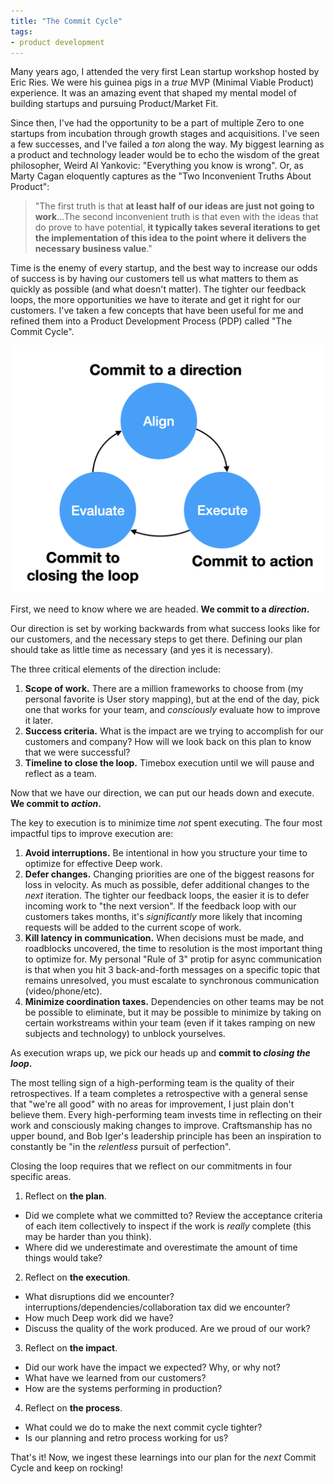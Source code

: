 ```yaml
---
title: "The Commit Cycle"
tags:
- product development
---
```


Many years ago, I attended the very first Lean startup workshop hosted by Eric Ries. We were his guinea pigs in a *true* MVP (Minimal Viable Product) experience.  It was an amazing event that shaped my mental model of building startups and pursuing Product/Market Fit.

Since then, I've had the opportunity to be a part of multiple Zero to one startups from incubation through growth stages and acquisitions. I've seen a few successes, and I've failed a *ton* along the way.  My biggest learning as a product and technology leader would be to echo the wisdom of the great philosopher, Weird Al Yankovic: "Everything you know is wrong". Or, as Marty Cagan eloquently captures as the "Two Inconvenient Truths About Product":

> "The first truth is that **at least half of our ideas are just not going to work**...The second inconvenient truth is that even with the ideas that do prove to have potential, **it typically takes several iterations to get the implementation of this idea to the point where it delivers the necessary business value**."

Time is the enemy of every startup, and the best way to increase our odds of success is by having our customers tell us what matters to them as quickly as possible (and what doesn't matter). The tighter our feedback loops, the more opportunities we have to iterate and get it right for our customers. I've taken a few concepts that have been useful for me and refined them into a Product Development Process (PDP) called "The Commit Cycle".

<img src="/images/the_commit_cycle.png">

First, we need to know where we are headed. **We commit to a *direction*.**

Our direction is set by working backwards from what success looks like for our customers, and the necessary steps to get there.
Defining our plan should take as little time as necessary (and yes it is necessary).

The three critical elements of the direction include:
1. **Scope of work.**  There are a million frameworks to choose from (my personal favorite is User story mapping), but at the end of the day, pick one that works for your team, and *consciously* evaluate how to improve it later.
2. **Success criteria.**  What is the impact are we trying to accomplish for our customers and company?  How will we look back on this plan to know that we were successful?
3. **Timeline to close the loop.**  Timebox execution until we will pause and reflect as a team.

Now that we have our direction, we can put our heads down and execute. **We commit to *action*.**

The key to execution is to minimize time *not* spent executing.  The four most impactful tips to improve execution are:  
1. **Avoid interruptions.**  Be intentional in how you structure your time to optimize for effective Deep work.
2. **Defer changes.**   Changing priorities are one of the biggest reasons for loss in velocity.   As much as possible, defer additional changes to the *next* iteration.  The tighter our feedback loops, the easier it is to defer incoming work to "the next version". If the feedback loop with our customers takes months, it's *significantly* more likely that incoming requests will be added to the current scope of work.
3. **Kill latency in communication.**  When decisions must be made, and roadblocks uncovered, the time to resolution is the most important thing to optimize for.  My personal "Rule of 3" protip for async communication is that when you hit 3 back-and-forth messages on a specific topic  that remains unresolved, you must escalate to synchronous communication (video/phone/etc).
4. **Minimize coordination taxes.**  Dependencies on other teams may be not be possible to eliminate, but it may be possible to minimize by taking on certain workstreams within your team (even if it takes ramping on new subjects and technology) to unblock yourselves.

As execution wraps up, we pick our heads up and **commit to *closing the loop*.**

The most telling sign of a high-performing team is the quality of their retrospectives.  If a team completes a retrospective with a general sense that "we're all good" with no areas for improvement, I just plain don't believe them.  Every high-performing team invests time in reflecting on their work and consciously making changes to improve.  Craftsmanship has no upper bound, and Bob Iger's leadership principle has been an inspiration to constantly be "in the *relentless* pursuit of perfection".

Closing the loop requires that we reflect on our commitments in four specific areas.
1. Reflect on **the plan**.
  * Did we complete what we committed to?  Review the acceptance criteria of each item collectively to inspect if the work is *really* complete (this may be harder than you think).
  * Where did we underestimate and overestimate the amount of time things would take?
2. Reflect on **the execution**.
  * What disruptions did we encounter? interruptions/dependencies/collaboration tax did we encounter?
  * How much Deep work did we have?
  * Discuss the quality of the work produced.  Are we proud of our work?
3. Reflect on **the impact**.
  * Did our work have the impact we expected?  Why, or why not?
  * What have we learned from our customers?
  * How are the systems performing in production?
4. Reflect on **the process**.
  * What could we do to make the next commit cycle tighter?
  * Is our planning and retro process working for us?

That's it! Now, we ingest these learnings into our plan for the *next* Commit Cycle and keep on rocking!
